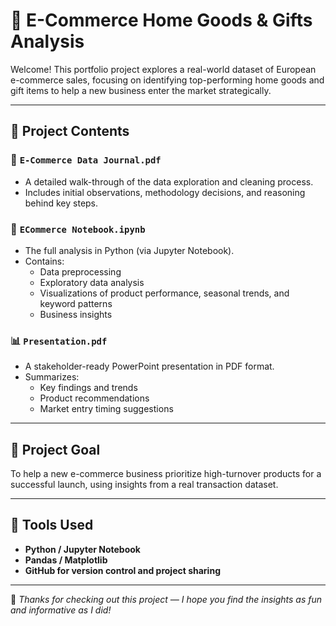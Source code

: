 # 🛒 E-Commerce Home Goods & Gifts Analysis

Welcome! This portfolio project explores a real-world dataset of European e-commerce sales, focusing on identifying top-performing home goods and gift items to help a new business enter the market strategically.

---

## 📁 Project Contents

### 📓 `E-Commerce Data Journal.pdf`
- A detailed walk-through of the data exploration and cleaning process.
- Includes initial observations, methodology decisions, and reasoning behind key steps.

### 🧠 `ECommerce Notebook.ipynb`
- The full analysis in Python (via Jupyter Notebook).
- Contains:
  - Data preprocessing
  - Exploratory data analysis
  - Visualizations of product performance, seasonal trends, and keyword patterns
  - Business insights

### 📊 `Presentation.pdf`
- A stakeholder-ready PowerPoint presentation in PDF format.
- Summarizes:
  - Key findings and trends
  - Product recommendations
  - Market entry timing suggestions

---

## 🎯 Project Goal

To help a new e-commerce business prioritize high-turnover products for a successful launch, using insights from a real transaction dataset.

---

## 🚀 Tools Used

- **Python / Jupyter Notebook**
- **Pandas / Matplotlib**
- **GitHub for version control and project sharing**

---

📌 _Thanks for checking out this project — I hope you find the insights as fun and informative as I did!_
